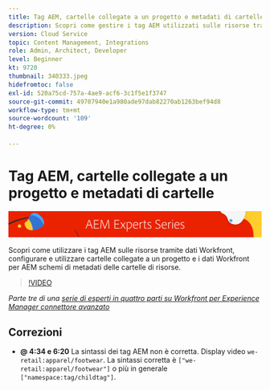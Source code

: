 ```yaml
---
title: Tag AEM, cartelle collegate a un progetto e metadati di cartelle per Workfront per AEM connettore avanzato
description: Scopri come gestire i tag AEM utilizzati sulle risorse tramite dati Workfront, utilizzare le cartelle collegate ai progetti e i dati Workfront per AEM gli schemi di metadati delle cartelle di risorse.
version: Cloud Service
topic: Content Management, Integrations
role: Admin, Architect, Developer
level: Beginner
kt: 9720
thumbnail: 340333.jpeg
hidefromtoc: false
exl-id: 520a75cd-757a-4ae9-acf6-3c1f5e1f3747
source-git-commit: 49707940e1a980ade97dab82270ab1263bef94d8
workflow-type: tm+mt
source-wordcount: '109'
ht-degree: 0%

---
```


# Tag AEM, cartelle collegate a un progetto e metadati di cartelle

![Serie di esperti AEM](./assets/banner.png)

Scopri come utilizzare i tag AEM sulle risorse tramite dati Workfront, configurare e utilizzare cartelle collegate a un progetto e i dati Workfront per AEM schemi di metadati delle cartelle di risorse.

>[!VIDEO](https://video.tv.adobe.com/v/340333/?quality=12&learn=on)

_Parte tre di una [serie di esperti in quattro parti su Workfront per Experience Manager connettore avanzato](./overview.md)_

## Correzioni

+ __@ 4:34 e 6:20__ La sintassi dei tag AEM non è corretta. Display video `we-retail:apparel/footwear`. La sintassi corretta è `["we-retail:apparel/footwear"]` o più in generale `["namespace:tag/childtag"]`.
